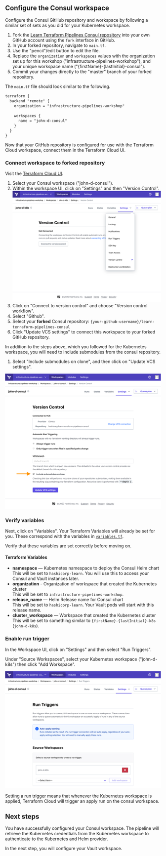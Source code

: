 ## Configure the Consul workspace

Configure the Consul GitHub repository and workspace by following a similar set
of sets as you did for your Kubernetes workspace.

1. Fork the [Learn Terraform Pipelines Consul
   repository](https://github.com/hashicorp/learn-terraform-pipelines-consul)
   into your own GitHub account using the `fork` interface in GitHub.
1. In your forked repository, navigate to `main.tf`.
1. Use the "pencil"/edit button to edit the file.
1. Replace the `organization` and `workspaces` values with the organization set
   up for this workshop ("infrastructure-pipelines-workshop"), and your unique
   workspace name ("{firstName}-{lastInitial}-consul"). <br/>
1. Commit your changes directly to the "master" branch of your forked
   repository.

The `main.tf` file should look similar to the following.

```
terraform {
  backend "remote" {
    organization = "infrastructure-pipelines-workshop"

    workspaces {
      name = "john-d-consul"
    }
  }
}
```

Now that your GitHub repository is configured for use with the Terraform Cloud
workspace, connect them in the Terraform Cloud UI.

### Connect workspace to forked repository

Visit the [Terraform Cloud
UI](https://app.terraform.io/app/infrastructure-pipelines-workshop).

1. Select your Consul workspace ("john-d-consul").
1. Within the workspace UI, click on "Settings" and then "Version Control".
  ![Click on "Settings" then "Version Control" to access workspace version control](./assets/configure-vcs.png)
1. Click on "Connect to version control" and choose "Version control workflow".
1. Select "Github".
1. Select your **forked** Consul repository:
  `{your-github-username}/learn-terraform-pipelines-consul`
1. Click "Update VCS settings" to connect this workspace to your forked GitHub
   repository.

In addition to the steps above, which you followed for the Kubernetes workspace,
you will need to include submodules from the consul repository.

1. Select "Include submodules on clone", and then click on "Update VCS
   settings". 

![Click on "Include submodules on clone" then click on "Update VCS settings"](./assets/include-submodules.png)

### Verify variables

Next, click on "Variables". Your Terraform Variables will already be set for
you. These correspond with the variables in
[`variables.tf`](https://github.com/hashicorp/learn-terraform-pipelines-consul/blob/master/variables.tf).

Verify that these variables are set correctly before moving on.

#### Terraform Variables

- **namespace** — Kubernetes namespace to deploy the Consul Helm chart<br/>
  This will be set to `hashicorp-learn`. You will use this to access your Consul
  and Vault instances later.
- **organization** - Organization of workspace that created the Kubernetes cluster<br/>
  This will be set to `infrastructure-pipelines-workshop`.
- **release_name** — Helm Release name for Consul chart<br/>
  This will be set to `hashicorp-learn`. Your Vault pods will start with this
  release name.
- **cluster_workspace** — Workspace that created the Kubernetes cluster<br/>
  This will be set to something similar to `{firstName}-{lastInitial}-k8s`
  (`john-d-k8s`).

### Enable run trigger

In the Workspace UI, click on "Settings" and then select "Run Triggers".

Under "Source Workspaces", select your Kubernetes workspace ("john-d-k8s") then
click "Add Workspace".

![Select Kubernetes workspace as source workspace](./assets/enable-run-triggers.png)

Setting a run trigger means that whenever the Kubernetes workspace is applied,
Terraform Cloud will trigger an apply run on the consul workspace.

## Next steps

You have successfully configured your Consul workspace. The pipeline will retrieve the Kubernetes credentials from the Kubernetes workspace to authenticate to the Kubernetes and Helm provider.

In the next step, you will configure your Vault workspace.
